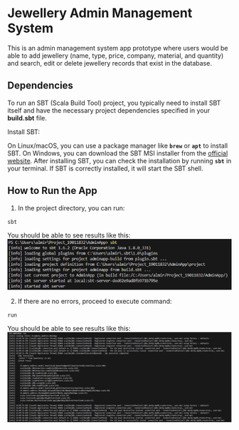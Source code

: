# Jewellery Admin Management System

This is an admin management system app prototype where users would be able to add jewellery (name, type, price, company, material, and quantity) and search, edit or delete jewellery records that exist in the database. 

## Dependencies


To run an SBT (Scala Build Tool) project, you typically need to install SBT itself and have the necessary project dependencies specified in your **build.sbt** file. 

Install SBT:

On Linux/macOS, you can use a package manager like **`brew`** or **`apt`** to install SBT.
On Windows, you can download the SBT MSI installer from the [official website](https://www.scala-sbt.org/download.html).
After installing SBT, you can check the installation by running **`sbt`** in your terminal. If SBT is correctly installed, it will start the SBT shell.


## How to Run the App
1. In the project directory, you can run:
```
sbt
```
You should be able to see results like this:
![sbtResult](/src/main/resources/images/sbtResult.png)

2. If there are no errors, proceed to execute command:
```
run
```
You should be able to see results like this:
![runResult](/src/main/resources/images/runResult.png)

